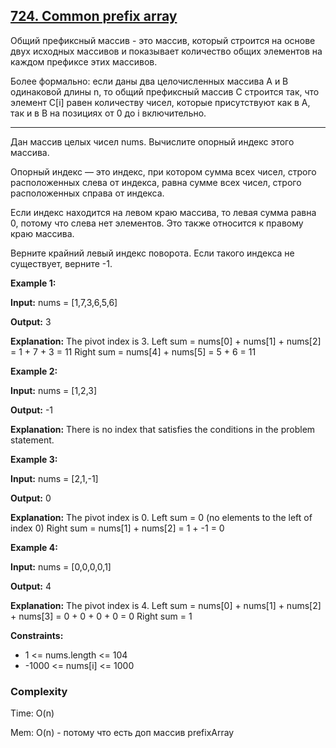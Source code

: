 ## [724. Common prefix array](https://leetcode.com/problems/find-pivot-index/description/)

Общий префиксный массив - это массив, который строится на основе двух исходных массивов и показывает количество общих элементов на каждом префиксе этих массивов.

Более формально: если даны два целочисленных массива A и B одинаковой длины n, то общий префиксный массив C строится так, что элемент C[i] равен количеству чисел, которые присутствуют как в A, так и в B на позициях от 0 до i включительно.

____
Дан массив целых чисел nums. Вычислите опорный индекс этого массива.

Опорный индекс — это индекс, при котором сумма всех чисел, строго расположенных слева от индекса, равна сумме всех чисел, строго расположенных справа от индекса.

Если индекс находится на левом краю массива, то левая сумма равна 0, потому что слева нет элементов. Это также относится к правому краю массива.

Верните крайний левый индекс поворота. Если такого индекса не существует, верните -1.

**Example 1:**

**Input:** nums = [1,7,3,6,5,6]

**Output:** 3

**Explanation:**
The pivot index is 3.
Left sum = nums[0] + nums[1] + nums[2] = 1 + 7 + 3 = 11
Right sum = nums[4] + nums[5] = 5 + 6 = 11

**Example 2:**

**Input:** nums = [1,2,3]

**Output:** -1

**Explanation:**
There is no index that satisfies the conditions in the problem statement.

**Example 3:**

**Input:** nums = [2,1,-1]

**Output:** 0

**Explanation:**
The pivot index is 0.
Left sum = 0 (no elements to the left of index 0)
Right sum = nums[1] + nums[2] = 1 + -1 = 0

**Example 4:**

**Input:** nums = [0,0,0,0,1]

**Output:** 4

**Explanation:**
The pivot index is 4.
Left sum = nums[0] + nums[1] + nums[2] + nums[3] = 0 + 0 + 0 + 0 = 0
Right sum = 1


**Constraints:**
* 1 <= nums.length <= 104
* -1000 <= nums[i] <= 1000

### Complexity
Time: O(n)

Mem: O(n) - потому что есть доп массив prefixArray


